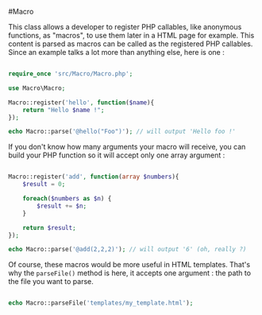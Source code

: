 #Macro

This class allows a developer to register PHP callables, like anonymous functions, as "macros", to use them later in a HTML page for example.
This content is parsed as macros can be called as the registered PHP callables. Since an example talks a lot more than anything else, here is one :

```php

require_once 'src/Macro/Macro.php';

use Macro\Macro;

Macro::register('hello', function($name){
	return "Hello $name !";
});

echo Macro::parse('@hello("Foo")'); // will output 'Hello foo !'

```

If you don't know how many arguments your macro will receive, you can build your PHP function so it will accept only one
array argument :

```php

Macro::register('add', function(array $numbers){
	$result = 0;

	foreach($numbers as $n) {
		$result += $n;
	}

	return $result;
});

echo Macro::parse('@add(2,2,2)'); // will output '6' (oh, really ?)

```

Of course, these macros would be more useful in HTML templates. That's why the `parseFile()` method is here, it accepts one argument : the path to the file
you want to parse.

```php

echo Macro::parseFile('templates/my_template.html');

```
